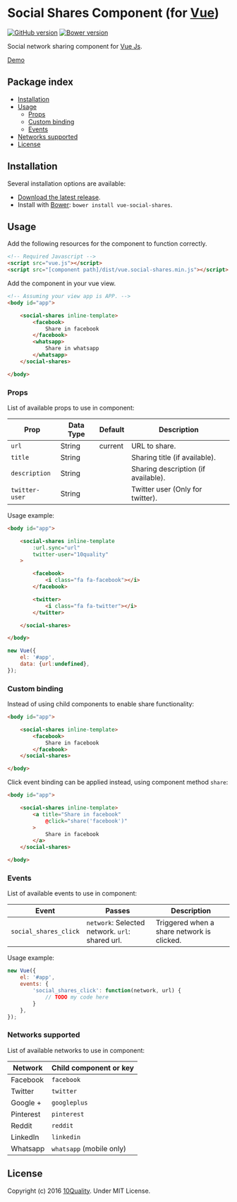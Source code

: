 # Social Shares Component (for [Vue](http://vuejs.org/))

[![GitHub version](https://badge.fury.io/gh/10quality%2Fvue-social-shares.svg)](https://badge.fury.io/gh/10quality%2Fvue-social-shares)
[![Bower version](https://badge.fury.io/bo/vue-social-shares.svg)](https://badge.fury.io/bo/vue-social-shares)

Social network sharing component for [Vue Js](http://vuejs.org/).

[Demo](http://codepen.io/amostajo/pen/ZOKyYR)

## Package index
- [Installation](#installation)
- [Usage](#usage)
    - [Props](#props)
    - [Custom binding](#custom-binding)
    - [Events](#event)
- [Networks supported](#networks-supported)
- [License](#license)

## Installation

Several installation options are available:

- [Download the latest release](https://github.com/10quality/vue-social-shares/releases).
- Install with [Bower](http://bower.io): `bower install vue-social-shares`.

## Usage

Add the following resources for the component to function correctly.

```html
<!-- Required Javascript -->
<script src="vue.js"></script>
<script src="[component path]/dist/vue.social-shares.min.js"></script>
```

Add the component in your vue view.

```html
<!-- Assuming your view app is APP. -->
<body id="app">

    <social-shares inline-template>
        <facebook>
            Share in facebook
        </facebook>
        <whatsapp>
            Share in whatsapp
        </whatsapp>
    </social-shares>

</body>
```

### Props

List of available props to use in component:

Prop           | Data Type  | Default   | Description
-------------- | ---------- | --------- | -----------
`url`          | String     | current   | URL to share.
`title`        | String     |           | Sharing title (if available).
`description`  | String     |           | Sharing description (if available).
`twitter-user` | String     |           | Twitter user (Only for twitter).

Usage example:

```html
<body id="app">

    <social-shares inline-template
        :url.sync="url"
        twitter-user="10quality"
    >

        <facebook>
            <i class="fa fa-facebook"></i>
        </facebook>

        <twitter>
            <i class="fa fa-twitter"></i>
        </twitter>

    </social-shares>

</body>
```

```javascript
new Vue({
    el: '#app',
    data: {url:undefined}, 
});
```

### Custom binding

Instead of using child components to enable share functionality:

```html
<body id="app">

    <social-shares inline-template>
        <facebook>
            Share in facebook
        </facebook>
    </social-shares>

</body>
```

Click event binding can be applied instead, using component method `share`:

```html
<body id="app">

    <social-shares inline-template>
        <a title="Share in facebook"
            @click="share('facebook')"
        >
            Share in facebook
        </a>
    </social-shares>

</body>
```

### Events

List of available events to use in component:

Event                 | Passes                                          | Description
--------------------- | ----------------------------------------------- | -----------
`social_shares_click` | `network`: Selected network. `url`: shared url. | Triggered when a share network is clicked.

Usage example:

```javascript
new Vue({
    el: '#app',
    events: {
        'social_shares_click': function(network, url) {
            // TODO my code here
        }
    }, 
});
```

### Networks supported

List of available networks to use in component:

Network        | Child component or key
-------------- | -----------------------
Facebook       | `facebook`
Twitter        | `twitter`
Google +       | `googleplus`
Pinterest      | `pinterest`
Reddit         | `reddit`
LinkedIn       | `linkedin`
Whatsapp       | `whatsapp` (mobile only)

## License

Copyright (c) 2016 [10Quality](http://www.10quality.com/). Under MIT License.